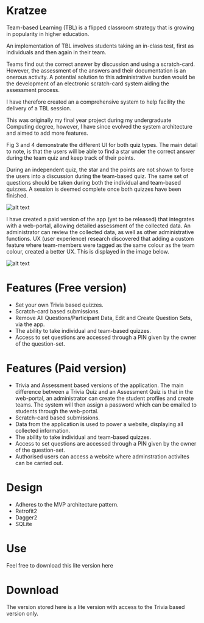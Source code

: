 # Kratzee

Team-based Learning (TBL) is a flipped classroom strategy that is growing in popularity in higher education. 

An implementation of TBL involves students taking an in-class test, first as individuals and then again in their team. 

Teams find out the correct answer by discussion and using a scratch-card. However, the assessment of the answers and their documentation is an onerous activity.  A potential solution to this administrative burden would be the development of an electronic scratch-card system aiding the assessment process. 

I have therefore created an a comprehensive system to help facility the delivery of a TBL session.

This was originally my final year project during my undergraduate Computing degree, however, I have since evolved the system architecture and aimed to add more features.

Fig 3 and 4 demonstrate the different UI for both quiz types. The main detail to note, is that the users will be able to find a star under the correct answer during the team quiz and keep track of their points. 

During an independent quiz, the star and the points are not shown to force the users into a discussion during the team-based quiz. The same set of questions should be taken during both the individual and team-based quizzes. A session is deemed complete once both quizzes have been finished.

![alt text](http://www.oliverbcurtis.co.uk/images/kratzee/kratzeeApp1.png) 

I have created a paid version of the app (yet to be released) that integrates with a web-portal, allowing detailed assessment of the collected data. An administrator can review the collected data, as well as other administrative functions. UX (user experience) research discovered that adding a custom feature where team-members were tagged as the same colour as the team colour, created a better UX. This is displayed in the image below.

![alt text](http://www.oliverbcurtis.co.uk/images/kratzee/kratzeeAdmin.png) 

# Features (Free version)

* Set your own Trivia based quizzes. 
* Scratch-card based submissions.
* Remove All Questions/Participant Data, Edit and Create Question Sets, via the app.
* The ability to take individual and team-based quizzes.
* Access to set questions are accessed through a PIN given by the owner of the question-set.


# Features (Paid version)

* Trivia and Assessment based versions of the application. The main difference between a Trivia Quiz and an Assessment Quiz is that in the web-portal, an administrator can create the student profiles and create teams. The system will then assign a password which can be emailed to students through the web-portal.
* Scratch-card based submissions.
* Data from the application is used to power a website, displaying all collected information.
* The ability to take individual and team-based quizzes.
* Access to set questions are accessed through a PIN given by the owner of the question-set.
* Authorised users can access a website where adminstration activites can be carried out.


# Design

* Adheres to the MVP architecture pattern.
* Retrofit2
* Dagger2
* SQLite

# Use

Feel free to download this lite version here

# Download

The version stored here is a lite version with access to the Trivia based version only.


